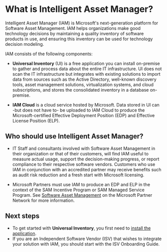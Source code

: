 # What is Intelligent Asset Manager?

Intelligent Asset Manager (IAM) is Microsoft's next-generation platform for Software Asset Management. IAM helps organizations make good technology decisions by maintaining a quality inventory of software products in use, and ensuring this inventory can be used for technology decision modeling.

IAM consists of the following components:

- **Universal Inventory** (UI) is a free application you can install on-premise to gather and process data about the entire IT infrastructure. UI does not scan the IT infrastructure but integrates with existing solutions to import data from sources such as the Active Directory, well-known discovery tools, asset management solutions, virtualization systems, and cloud subscriptions, and stores the consolidated inventory in a database on-premise.

- **IAM Cloud** is a cloud service hosted by Microsoft. Data stored in UI can -but does not have to- be uploaded to IAM Cloud to produce the Microsoft-certified Effective Deployment Position (EDP) and Effective License Position (ELP).

## Who should use Intelligent Asset Manager?

- IT Staff and consultants involved with Software Asset Management in their organization or that of their customers, will find IAM useful to measure actual usage, support the decision-making progress, or report compliance to their respective software vendors. Customers who use IAM in conjunction with an accredited partner may receive benefits such as audit risk reduction and a fresh start with Microsoft licensing.

- Microsoft Partners must use IAM to produce an EDP and ELP in the context of the SAM Incentive Program or SAM Managed Service Program. See [Software Asset Management](https://partner.microsoft.com/en-us/licensing/software-asset-management) on the Microsoft Partner Network for more information.

## Next steps

- To get started with **Universal Inventory**, you first need to [install the application](universal-inventory/install.md).
- If you are an Independent Software Vendor (ISV) that wishes to integrate your solution with IAM, you should start with the ISV Onboarding Guide.